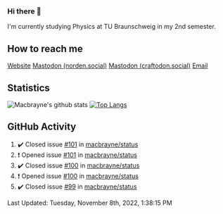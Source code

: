 ### Hi there 👋
I'm currently studying Physics at TU Braunschweig in my 2nd semester.

## How to reach me
[Website](https://florentin-schleuss.de)
<a rel="me" href="https://norden.social/@florentin">Mastodon (norden.social)</a>
<a rel="me" href="https://craftodon.social/@frodolon">Mastodon (craftodon.social)</a>
[Email](mailto:hello@macbrayne.de)

## Statistics
![Macbrayne's github stats](https://github-readme-stats.vercel.app/api?username=macbrayne&count_private=true&show_icons=true&hide_rank=true&custom_title=macbrayne's%20GitHub%20Stats)
[![Top Langs](https://github-readme-stats.vercel.app/api/top-langs/?username=macbrayne&exclude_repo=liftron&layout=compact)](https://github.com/anuraghazra/github-readme-stats)
## GitHub Activity

<!--RECENT_ACTIVITY:start-->
1. ✔️ Closed issue [#101](https://github.com/macbrayne/status/issues/101) in [macbrayne/status](https://github.com/macbrayne/status)
2. ❗️ Opened issue [#101](https://github.com/macbrayne/status/issues/101) in [macbrayne/status](https://github.com/macbrayne/status)
3. ✔️ Closed issue [#100](https://github.com/macbrayne/status/issues/100) in [macbrayne/status](https://github.com/macbrayne/status)
4. ❗️ Opened issue [#100](https://github.com/macbrayne/status/issues/100) in [macbrayne/status](https://github.com/macbrayne/status)
5. ✔️ Closed issue [#99](https://github.com/macbrayne/status/issues/99) in [macbrayne/status](https://github.com/macbrayne/status)
<!--RECENT_ACTIVITY:end-->

<!--RECENT_ACTIVITY:last_update-->
Last Updated: Tuesday, November 8th, 2022, 1:38:15 PM
<!--RECENT_ACTIVITY:last_update_end-->


<!--
**macbrayne/macbrayne** is a ✨ _special_ ✨ repository because its `README.md` (this file) appears on your GitHub profile.

Here are some ideas to get you started:

- 🔭 I’m currently working on ...
- 🌱 I’m currently learning ...
- 👯 I’m looking to collaborate on ...
- 🤔 I’m looking for help with ...
- 💬 Ask me about ...
- 📫 How to reach me: ...
- 😄 Pronouns: ...
- ⚡ Fun fact: ...
-->
